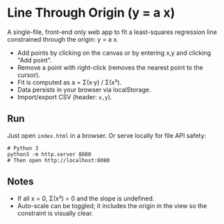 # Line Through Origin (y = a x)

A single-file, front-end only web app to fit a least-squares regression line constrained through the origin: y = a x.

- Add points by clicking on the canvas or by entering x,y and clicking "Add point".
- Remove a point with right-click (removes the nearest point to the cursor).
- Fit is computed as a = Σ(x·y) / Σ(x²).
- Data persists in your browser via localStorage.
- Import/export CSV (header: `x,y`).

## Run

Just open `index.html` in a browser. Or serve locally for file API safety:

```
# Python 3
python3 -m http.server 8080
# Then open http://localhost:8080
```

## Notes

- If all x = 0, Σ(x²) = 0 and the slope is undefined.
- Auto-scale can be toggled; it includes the origin in the view so the constraint is visually clear.